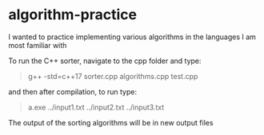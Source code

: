 # algorithm-practice
I wanted to practice implementing various algorithms in the languages I am most familiar with


To run the C++ sorter, navigate to the cpp folder and type:
> g++ -std=c++17 sorter.cpp algorithms.cpp test.cpp
> 
and then after compilation, to run type:
> a.exe ../input1.txt ../input2.txt ../input3.txt

The output of the sorting algorithms will be in new output files
